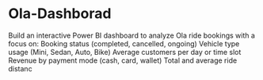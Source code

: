 # Ola-Dashborad
Build an interactive Power BI dashboard to analyze Ola ride bookings with a focus on: Booking status (completed, cancelled, ongoing)  Vehicle type usage (Mini, Sedan, Auto, Bike)  Average customers per day or time slot  Revenue by payment mode (cash, card, wallet)   Total and average ride distanc
